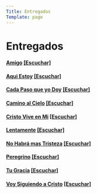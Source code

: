 ```yaml
---
Title: Entregados
Template: page
---
```


# Entregados

#### [Amigo]() [[Escuchar]](https://cloud.cc3d.org/index.php/s/eQsDkywBXYWQyew)

#### [Aqui Estoy]() [[Escuchar]](https://cloud.cc3d.org/index.php/s/eTHAyrHf4W2jLzN)

#### [Cada Paso que yo Doy]() [[Escuchar]](https://cloud.cc3d.org/index.php/s/ZMB6EfyS2ezmiGg)

#### [Camino al Cielo]() [[Escuchar]](https://cloud.cc3d.org/index.php/s/BkgrLQsJiEaNF6J)

#### [Cristo Vive en Mi]() [[Escuchar]](https://cloud.cc3d.org/index.php/s/5okg7EDYL2na7Hg)

#### [Lentamente]() [[Escuchar]](https://cloud.cc3d.org/index.php/s/bCqyrW7sbszcwrJ)

#### [No Habrá mas Tristeza]() [[Escuchar]](https://cloud.cc3d.org/index.php/s/XbBDeDDNLgzTJjc)

#### [Peregrino]() [[Escuchar]](https://cloud.cc3d.org/index.php/s/9pi28xZQgBJB9oJ)

#### [Tu Gracia]() [[Escuchar]](https://cloud.cc3d.org/index.php/s/mDqFoDCGFsxPwMJ)

#### [Voy Siguiendo a Cristo]() [[Escuchar]](https://cloud.cc3d.org/index.php/s/QQoaoEkqzctTzNJ)